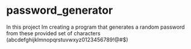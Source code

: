 # password_generator
In this project Im creating a program that generates a random password from these provided set of characters (abcdefghijklmnopqrstuvwxyz0123456789!@#$)
